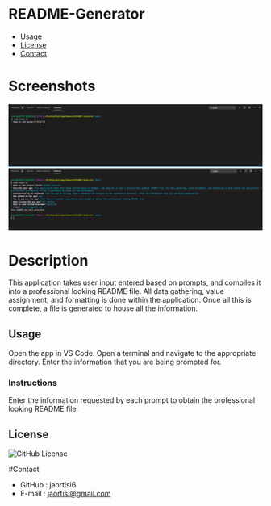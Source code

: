 # README-Generator

* [Usage](#usage)
* [License](#license)
* [Contact](#contact)

# Screenshots
![Screenshot1](Screenshots/Screenshot_1.PNG)
![Screenshot2](Screenshots/Screenshot_2.PNG)

# Description
This application takes user input entered based on prompts, and compiles it into a professional looking  README file. All data gathering, value assignment, and formatting is done within the application. Once all this is complete, a file is generated to house all the information.
## Usage
Open the app in VS Code. Open a terminal and navigate to the appropriate directory. Enter the information that you are being prompted for.
### Instructions
Enter the information requested by each prompt to obtain the professional looking README file.
## License
![GitHub License](https://img.shields.io/badge/license-MIT-blue.svg)

#Contact
* GitHub : jaortisi6
* E-mail : jaortisi@gmail.com